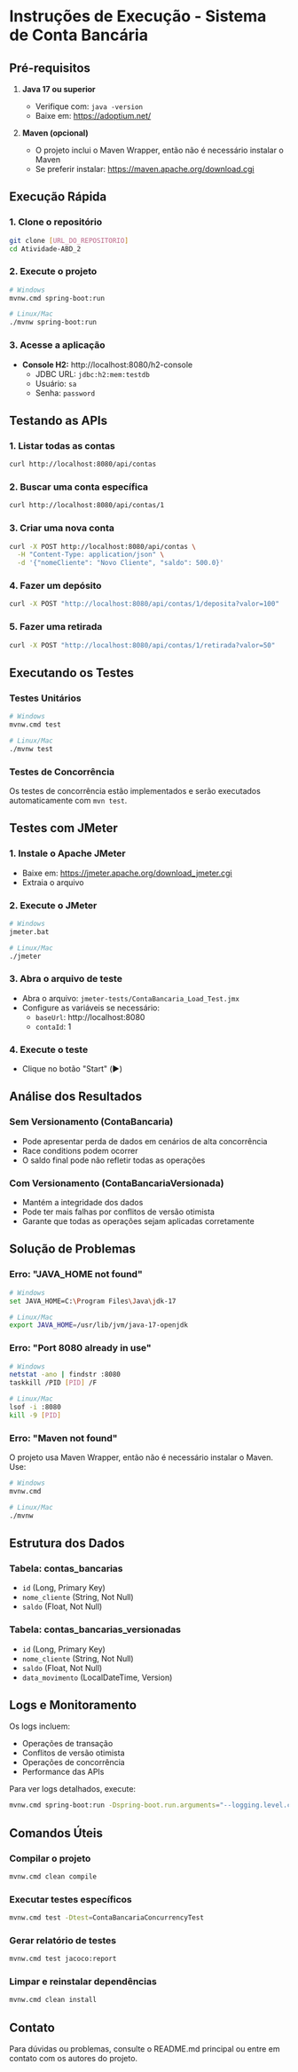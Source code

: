 # Instruções de Execução - Sistema de Conta Bancária

## Pré-requisitos

1. **Java 17 ou superior**
   - Verifique com: `java -version`
   - Baixe em: https://adoptium.net/

2. **Maven (opcional)**
   - O projeto inclui o Maven Wrapper, então não é necessário instalar o Maven
   - Se preferir instalar: https://maven.apache.org/download.cgi

## Execução Rápida

### 1. Clone o repositório
```bash
git clone [URL_DO_REPOSITORIO]
cd Atividade-ABD_2
```

### 2. Execute o projeto
```bash
# Windows
mvnw.cmd spring-boot:run

# Linux/Mac
./mvnw spring-boot:run
```

### 3. Acesse a aplicação
- **Console H2:** http://localhost:8080/h2-console
  - JDBC URL: `jdbc:h2:mem:testdb`
  - Usuário: `sa`
  - Senha: `password`

## Testando as APIs

### 1. Listar todas as contas
```bash
curl http://localhost:8080/api/contas
```

### 2. Buscar uma conta específica
```bash
curl http://localhost:8080/api/contas/1
```

### 3. Criar uma nova conta
```bash
curl -X POST http://localhost:8080/api/contas \
  -H "Content-Type: application/json" \
  -d '{"nomeCliente": "Novo Cliente", "saldo": 500.0}'
```

### 4. Fazer um depósito
```bash
curl -X POST "http://localhost:8080/api/contas/1/deposita?valor=100"
```

### 5. Fazer uma retirada
```bash
curl -X POST "http://localhost:8080/api/contas/1/retirada?valor=50"
```

## Executando os Testes

### Testes Unitários
```bash
# Windows
mvnw.cmd test

# Linux/Mac
./mvnw test
```

### Testes de Concorrência
Os testes de concorrência estão implementados e serão executados automaticamente com `mvn test`.

## Testes com JMeter

### 1. Instale o Apache JMeter
- Baixe em: https://jmeter.apache.org/download_jmeter.cgi
- Extraia o arquivo

### 2. Execute o JMeter
```bash
# Windows
jmeter.bat

# Linux/Mac
./jmeter
```

### 3. Abra o arquivo de teste
- Abra o arquivo: `jmeter-tests/ContaBancaria_Load_Test.jmx`
- Configure as variáveis se necessário:
  - `baseUrl`: http://localhost:8080
  - `contaId`: 1

### 4. Execute o teste
- Clique no botão "Start" (▶️)

## Análise dos Resultados

### Sem Versionamento (ContaBancaria)
- Pode apresentar perda de dados em cenários de alta concorrência
- Race conditions podem ocorrer
- O saldo final pode não refletir todas as operações

### Com Versionamento (ContaBancariaVersionada)
- Mantém a integridade dos dados
- Pode ter mais falhas por conflitos de versão otimista
- Garante que todas as operações sejam aplicadas corretamente

## Solução de Problemas

### Erro: "JAVA_HOME not found"
```bash
# Windows
set JAVA_HOME=C:\Program Files\Java\jdk-17

# Linux/Mac
export JAVA_HOME=/usr/lib/jvm/java-17-openjdk
```

### Erro: "Port 8080 already in use"
```bash
# Windows
netstat -ano | findstr :8080
taskkill /PID [PID] /F

# Linux/Mac
lsof -i :8080
kill -9 [PID]
```

### Erro: "Maven not found"
O projeto usa Maven Wrapper, então não é necessário instalar o Maven. Use:
```bash
# Windows
mvnw.cmd

# Linux/Mac
./mvnw
```

## Estrutura dos Dados

### Tabela: contas_bancarias
- `id` (Long, Primary Key)
- `nome_cliente` (String, Not Null)
- `saldo` (Float, Not Null)

### Tabela: contas_bancarias_versionadas
- `id` (Long, Primary Key)
- `nome_cliente` (String, Not Null)
- `saldo` (Float, Not Null)
- `data_movimento` (LocalDateTime, Version)

## Logs e Monitoramento

Os logs incluem:
- Operações de transação
- Conflitos de versão otimista
- Operações de concorrência
- Performance das APIs

Para ver logs detalhados, execute:
```bash
mvnw.cmd spring-boot:run -Dspring-boot.run.arguments="--logging.level.com.example.contabancaria=DEBUG"
```

## Comandos Úteis

### Compilar o projeto
```bash
mvnw.cmd clean compile
```

### Executar testes específicos
```bash
mvnw.cmd test -Dtest=ContaBancariaConcurrencyTest
```

### Gerar relatório de testes
```bash
mvnw.cmd test jacoco:report
```

### Limpar e reinstalar dependências
```bash
mvnw.cmd clean install
```

## Contato

Para dúvidas ou problemas, consulte o README.md principal ou entre em contato com os autores do projeto. 
